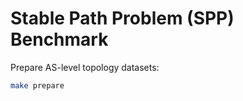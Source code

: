 # Stable Path Problem (SPP) Benchmark

Prepare AS-level topology datasets:

``` bash
make prepare
```

